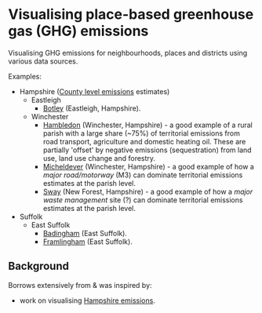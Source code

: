 # Visualising place-based greenhouse gas (GHG) emissions

Visualising GHG emissions for neighbourhoods, places and districts using various data sources.

Examples:

 * Hampshire ([County level emissions](https://hcc-ccecf-datagroup.github.io/hampshire-ghg-emissions/rmd/Hampshire_County_GHG_Emissions_v1.1.html) estimates)
   * Eastleigh
      * [Botley](parish_Botley.pdf) (Eastleigh, Hampshire).
   * Winchester
      * [Hambledon](parish_Hambledon%20(Winchester).pdf) (Winchester, Hampshire) - a good example of a rural parish with a large share (~75%) of territorial emissions from road transport, agriculture and domestic heating oil. These are partially 'offset' by negative emissions (sequestration) from land use, land use change and forestry.
      * [Micheldever](parish_Micheldever.pdf) (Winchester, Hampshire) - a good example of how a _major road/motorway_ (M3) can dominate territorial emissions estimates at the parish level.
      * [Sway](parish_Sway.pdf) (New Forest, Hampshire) - a good example of how a _major waste management_ site (?) can dominate territorial emissions estimates at the parish level.
 * Suffolk
   * East Suffolk
     * [Badingham](parish_Badingham.pdf) (East Suffolk).
     * [Framlingham](parish_Framlingham.pdf) (East Suffolk).

## Background

Borrows extensively from & was inspired by:

 * work on visualising [Hampshire emissions](https://hcc-ccecf-datagroup.github.io/hampshire-ghg-emissions/).
